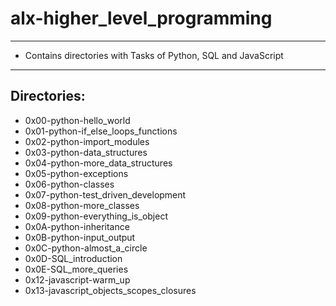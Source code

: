 # alx-higher_level_programming

---
* Contains directories with Tasks of Python, SQL and JavaScript
---
## Directories:
* 0x00-python-hello_world
* 0x01-python-if_else_loops_functions
* 0x02-python-import_modules
* 0x03-python-data_structures
* 0x04-python-more_data_structures
* 0x05-python-exceptions
* 0x06-python-classes
* 0x07-python-test_driven_development
* 0x08-python-more_classes
* 0x09-python-everything_is_object
* 0x0A-python-inheritance
* 0x0B-python-input_output
* 0x0C-python-almost_a_circle
* 0x0D-SQL_introduction
* 0x0E-SQL_more_queries
* 0x12-javascript-warm_up
* 0x13-javascript_objects_scopes_closures
